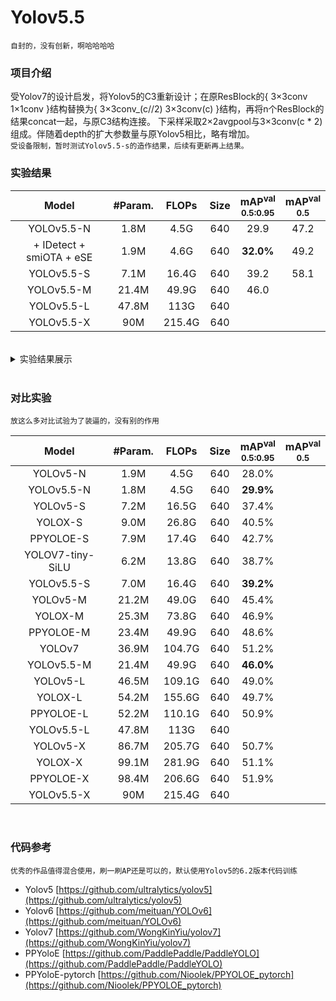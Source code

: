 # Yolov5.5
`自封的，没有创新，啊哈哈哈哈`

<!--自封-->

### 项目介绍

受Yolov7的设计启发，将Yolov5的C3重新设计；在原ResBlock的{ 3×3conv 1×1conv }结构替换为{ 3×3conv_(c//2) 3×3conv(c) }结构，再将n个ResBlock的结果concat一起，与原C3结构连接。
下采样采取2×2avgpool与3×3conv(c * 2)组成。伴随着depth的扩大参数量与原Yolov5相比，略有增加。
<br>
`受设备限制，暂时测试Yolov5.5-s的造作结果，后续有更新再上结果。`
<br>

### 实验结果

|   Model    | #Param. | FLOPs | Size | mAP<sup>val<br>0.5:0.95 | mAP<sup>val<br>0.5 |
| :--------: | :-----: | :---: | :--: | :-------: | :-------: |
| YOLOv5.5-N |  1.8M   |  4.5G | 640  |   29.9    |   47.2    |
|    + IDetect + smiOTA + eSE  | 1.9M | 4.6G | 640 | **32.0%**  | 49.2 |
| YOLOv5.5-S |  7.1M   | 16.4G | 640  |   39.2    |   58.1    |
| YOLOv5.5-M |  21.4M  | 49.9G | 640  |   46.0    |       |
| YOLOv5.5-L |  47.8M  |  113G | 640  |           |           |
| YOLOv5.5-X |  90M    |215.4G | 640  |           |           |

<br>
<details>
<summary>实验结果展示</summary>

Yolov5.5n
```python
Average Precision  (AP) @[ IoU=0.50:0.95 | area=   all | maxDets=100 ] = 0.299
 Average Precision  (AP) @[ IoU=0.50      | area=   all | maxDets=100 ] = 0.472
 Average Precision  (AP) @[ IoU=0.75      | area=   all | maxDets=100 ] = 0.314
 Average Precision  (AP) @[ IoU=0.50:0.95 | area= small | maxDets=100 ] = 0.141
 Average Precision  (AP) @[ IoU=0.50:0.95 | area=medium | maxDets=100 ] = 0.335
 Average Precision  (AP) @[ IoU=0.50:0.95 | area= large | maxDets=100 ] = 0.415
 Average Recall     (AR) @[ IoU=0.50:0.95 | area=   all | maxDets=  1 ] = 0.264
 Average Recall     (AR) @[ IoU=0.50:0.95 | area=   all | maxDets= 10 ] = 0.448
 Average Recall     (AR) @[ IoU=0.50:0.95 | area=   all | maxDets=100 ] = 0.505
 Average Recall     (AR) @[ IoU=0.50:0.95 | area= small | maxDets=100 ] = 0.283
 Average Recall     (AR) @[ IoU=0.50:0.95 | area=medium | maxDets=100 ] = 0.561
 Average Recall     (AR) @[ IoU=0.50:0.95 | area= large | maxDets=100 ] = 0.685
```
Yolov5.5n + IDetect + smiOTA
```python
 Average Precision  (AP) @[ IoU=0.50:0.95 | area=   all | maxDets=100 ] = 0.320
 Average Precision  (AP) @[ IoU=0.50      | area=   all | maxDets=100 ] = 0.492
 Average Precision  (AP) @[ IoU=0.75      | area=   all | maxDets=100 ] = 0.342
 Average Precision  (AP) @[ IoU=0.50:0.95 | area= small | maxDets=100 ] = 0.145
 Average Precision  (AP) @[ IoU=0.50:0.95 | area=medium | maxDets=100 ] = 0.353
 Average Precision  (AP) @[ IoU=0.50:0.95 | area= large | maxDets=100 ] = 0.450
 Average Recall     (AR) @[ IoU=0.50:0.95 | area=   all | maxDets=  1 ] = 0.282
 Average Recall     (AR) @[ IoU=0.50:0.95 | area=   all | maxDets= 10 ] = 0.476
 Average Recall     (AR) @[ IoU=0.50:0.95 | area=   all | maxDets=100 ] = 0.530
 Average Recall     (AR) @[ IoU=0.50:0.95 | area= small | maxDets=100 ] = 0.307
 Average Recall     (AR) @[ IoU=0.50:0.95 | area=medium | maxDets=100 ] = 0.583
 Average Recall     (AR) @[ IoU=0.50:0.95 | area= large | maxDets=100 ] = 0.704
```
Yolov5.5s
```python
 Average Precision  (AP) @[ IoU=0.50:0.95 | area=   all | maxDets=100 ] = 0.392
 Average Precision  (AP) @[ IoU=0.50      | area=   all | maxDets=100 ] = 0.581
 Average Precision  (AP) @[ IoU=0.75      | area=   all | maxDets=100 ] = 0.422
 Average Precision  (AP) @[ IoU=0.50:0.95 | area= small | maxDets=100 ] = 0.209
 Average Precision  (AP) @[ IoU=0.50:0.95 | area=medium | maxDets=100 ] = 0.441
 Average Precision  (AP) @[ IoU=0.50:0.95 | area= large | maxDets=100 ] = 0.534
 Average Recall     (AR) @[ IoU=0.50:0.95 | area=   all | maxDets=  1 ] = 0.320
 Average Recall     (AR) @[ IoU=0.50:0.95 | area=   all | maxDets= 10 ] = 0.528
 Average Recall     (AR) @[ IoU=0.50:0.95 | area=   all | maxDets=100 ] = 0.582
 Average Recall     (AR) @[ IoU=0.50:0.95 | area= small | maxDets=100 ] = 0.381
 Average Recall     (AR) @[ IoU=0.50:0.95 | area=medium | maxDets=100 ] = 0.635
 Average Recall     (AR) @[ IoU=0.50:0.95 | area= large | maxDets=100 ] = 0.755
```
Yolov5.5m
```python
 Average Precision  (AP) @[ IoU=0.50:0.95 | area=   all | maxDets=100 ] = 0.451
 Average Precision  (AP) @[ IoU=0.50      | area=   all | maxDets=100 ] = 0.637
 Average Precision  (AP) @[ IoU=0.75      | area=   all | maxDets=100 ] = 0.489
 Average Precision  (AP) @[ IoU=0.50:0.95 | area= small | maxDets=100 ] = 0.263
 Average Precision  (AP) @[ IoU=0.50:0.95 | area=medium | maxDets=100 ] = 0.501
 Average Precision  (AP) @[ IoU=0.50:0.95 | area= large | maxDets=100 ] = 0.601
 Average Recall     (AR) @[ IoU=0.50:0.95 | area=   all | maxDets=  1 ] = 0.354
 Average Recall     (AR) @[ IoU=0.50:0.95 | area=   all | maxDets= 10 ] = 0.577
 Average Recall     (AR) @[ IoU=0.50:0.95 | area=   all | maxDets=100 ] = 0.629
 Average Recall     (AR) @[ IoU=0.50:0.95 | area= small | maxDets=100 ] = 0.431
 Average Recall     (AR) @[ IoU=0.50:0.95 | area=medium | maxDets=100 ] = 0.684
 Average Recall     (AR) @[ IoU=0.50:0.95 | area= large | maxDets=100 ] = 0.794
```

</details>
<br>

### 对比实验
`放这么多对比试验为了装逼的，没有别的作用`

|      Model       | #Param. | FLOPs  | Size | mAP<sup>val<br>0.5:0.95 | mAP<sup>val<br>0.5 |
| :--------------: | :-----: | :----: | :--: | :-------: | :-------: |
|     YOLOv5-N     |  1.9M   |  4.5G  | 640  |   28.0%   |           |
|    YOLOv5.5-N    |  1.8M   |  4.5G  | 640  |   **29.9%**   |           |
|     YOLOv5-S     |  7.2M   | 16.5G  | 640  |   37.4%   |           |
|     YOLOX-S      |  9.0M   | 26.8G  | 640  |   40.5%   |           |
|    PPYOLOE-S     |  7.9M   | 17.4G  | 640  |   42.7%   |           |
| YOLOV7-tiny-SiLU |  6.2M   | 13.8G  | 640  |   38.7%   |           |
|    YOLOv5.5-S    |  7.0M   | 16.4G  | 640  |   **39.2%**   |           |
|     YOLOv5-M     |  21.2M  | 49.0G  | 640  |   45.4%   |           |
|     YOLOX-M      |  25.3M  | 73.8G  | 640  |   46.9%   |           |
|    PPYOLOE-M     |  23.4M  | 49.9G  | 640  |   48.6%   |           |
|      YOLOv7      |  36.9M  | 104.7G | 640  |   51.2%   |           |
|    YOLOv5.5-M    |  21.4M  | 49.9G  | 640  |   **46.0%**        |           |
|     YOLOv5-L     |  46.5M  | 109.1G | 640  |   49.0%   |           |
|     YOLOX-L      |  54.2M  | 155.6G | 640  |   49.7%   |           |
|    PPYOLOE-L     |  52.2M  | 110.1G | 640  |   50.9%   |           |
|    YOLOv5.5-L    |  47.8M  |  113G  | 640  |           |           |
|     YOLOv5-X     |  86.7M  | 205.7G | 640  |   50.7%   |           |
|     YOLOX-X      |  99.1M  | 281.9G | 640  |   51.1%   |           |
|    PPYOLOE-X     |  98.4M  | 206.6G | 640  |   51.9%   |           |
|    YOLOv5.5-X    |  90M    | 215.4G | 640  |           |           |

<br>

### 代码参考
`优秀的作品值得混合使用，刷一刷AP还是可以的，默认使用Yolov5的6.2版本代码训练`
* Yolov5  [https://github.com/ultralytics/yolov5](https://github.com/ultralytics/yolov5)
* Yolov6  [https://github.com/meituan/YOLOv6](https://github.com/meituan/YOLOv6)
* Yolov7  [https://github.com/WongKinYiu/yolov7](https://github.com/WongKinYiu/yolov7)
* PPYoloE  [https://github.com/PaddlePaddle/PaddleYOLO](https://github.com/PaddlePaddle/PaddleYOLO)
* PPYoloE-pytorch  [https://github.com/Nioolek/PPYOLOE_pytorch](https://github.com/Nioolek/PPYOLOE_pytorch)